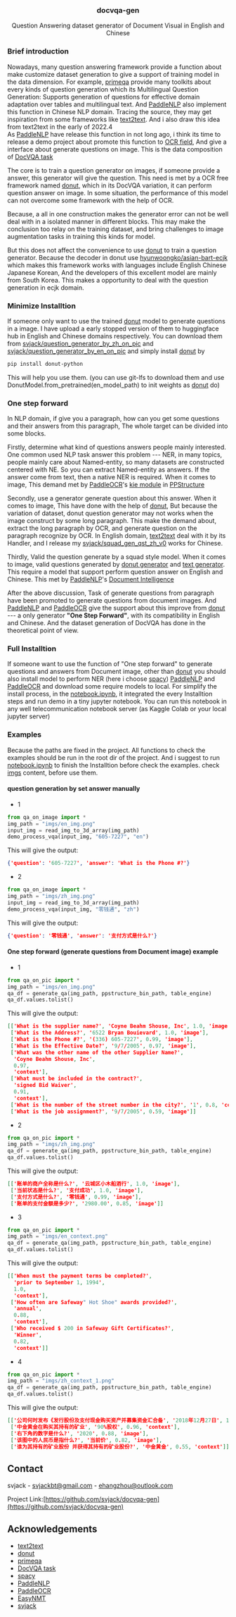 <!-- PROJECT LOGO -->
<br />
<p align="center">
  <h3 align="center">docvqa-gen</h3>

  <p align="center">
   		Question Answering dataset generator of Document Visual in English and Chinese
    <br />
  </p>
</p>

### Brief introduction
Nowadays, many question answering framework provide a function about make customize dataset generation to give a support of training model in the data dimension. For example, [primeqa](https://github.com/primeqa/primeqa) provide many toolkits about every kinds of question generation which its Multilingual Question Generation: Supports generation of questions for effective domain adaptation over tables and multilingual text. And [PaddleNLP](https://github.com/PaddlePaddle/PaddleNLP/tree/develop/examples/question_generation/unimo-text) also implement this function in Chinese NLP domain. Tracing the source, they may get inspiration from some frameworks like [text2text](https://github.com/artitw/text2text). And i also draw this idea from text2text in the early of 2022.4<br/>
As [PaddleNLP](https://github.com/PaddlePaddle/PaddleNLP/tree/develop/examples/question_generation/unimo-text) have release this function in not long ago, i think its time to release a demo project about promote this function to [OCR field](https://en.wikipedia.org/wiki/Optical_character_recognition), And give a interface about generate questions on image. This is the data composition of [DocVQA task](https://www.docvqa.org)

The core is to train a question generator on images, if someone provide a answer, this generator will give the question. This need is met by a OCR free framework named [donut](https://github.com/clovaai/donut), which in its DocVQA variation, it can perform question answer on image. In some situation, the performance of this model can not overcome some framework with the help of OCR.

Because, a all in one construction makes the generator error can not be well deal with in a isolated manner in different blocks. This may make the conclusion too relay on the training dataset, and bring challenges to image augmentation tasks in training this kinds for model.

But this does not affect the convenience to use [donut](https://github.com/clovaai/donut) to train a question generator. Because the decoder in donut use [hyunwoongko/asian-bart-ecjk](https://huggingface.co/hyunwoongko/asian-bart-ecjk) which makes this framework works with languages include English Chinese Japanese Korean, And the developers of this excellent model are mainly from South Korea. This makes a opportunity to deal with the question generation in ecjk domain.

### Minimize Installtion
If someone only want to use the trained [donut](https://github.com/clovaai/donut) model to generate questions in a image. I have upload a early stopped version of them to huggingface hub in English and Chinese domains respectively. You can download them from [svjack/question_generator_by_zh_on_pic](https://huggingface.co/svjack/question_generator_by_zh_on_pic) and [svjack/question_generator_by_en_on_pic](https://huggingface.co/svjack/question_generator_by_en_on_pic) and simply install  [donut](https://github.com/clovaai/donut) by
```bash
pip install donut-python
```
This will help you use them. (you can use git-lfs to download them and use DonutModel.from_pretrained(en_model_path) to init weights as [donut](https://github.com/clovaai/donut) do)

### One step forward
In NLP domain, if give you a paragraph, how can you get some questions and their answers from this paragraph, The whole target can be divided into some blocks.

Firstly, determine what kind of questions answers people mainly interested. One common used NLP task answer this problem --- NER, in many topics, people mainly care about Named-entity, so many datasets are constructed centered with NE. So you can extract Named-entity as answers. If the answer come from text, then a native NER is required.
When it comes to image, This demand met by [PaddleOCR](https://github.com/PaddlePaddle/PaddleOCR)'s [kie module](https://github.com/PaddlePaddle/PaddleOCR/tree/release/2.6/ppstructure/kie) in [PPStructure](https://github.com/PaddlePaddle/PaddleOCR/tree/release/2.6/ppstructure)

Secondly, use a generator generate question about this answer.
When it comes to image, This have done with the help of [donut](https://github.com/clovaai/donut), But because the variation of dataset, donut question generator may not works when the image construct by some long paragraph. This make the demand about, extract the long paragraph by OCR, and generate question on the paragraph recognize by OCR. In English domain, [text2text](https://github.com/artitw/text2text) deal with it by its Handler, and I release my [svjack/squad_gen_qst_zh_v0](https://huggingface.co/svjack/squad_gen_qst_zh_v0) works for Chinese.

Thirdly, Valid the question generate by a squad style model.
When it comes to image, valid questions generated by [donut generator](https://huggingface.co/svjack/question_generator_by_en_on_pic) and [text generator](https://github.com/artitw/text2text). This require a model that support perform question answer on English and Chinese. This met by [PaddleNLP](https://github.com/PaddlePaddle/PaddleNLP)'s [Document Intelligence](https://github.com/PaddlePaddle/PaddleNLP/tree/develop/model_zoo/ernie-layout)

After the above discussion, Task of generate questions from paragraph have been promoted to generate questions from document images. And [PaddleNLP](https://github.com/PaddlePaddle/PaddleNLP) and [PaddleOCR](https://github.com/PaddlePaddle/PaddleOCR) give the support about this improve from [donut](https://github.com/clovaai/donut) --- a only generator <b>"One Step Forward"</b>, with its compatibility in English and Chinese. And the dataset generation of DocVQA has done in the
theoretical point of view.

### Full Installtion
If someone want to use the function of "One step forward" to generate questions and answers from Document image, other than [donut](https://github.com/clovaai/donut) you should also install model to perform NER (here i choose [spacy](https://github.com/explosion/spaCy)) [PaddleNLP](https://github.com/PaddlePaddle/PaddleNLP) and [PaddleOCR](https://github.com/PaddlePaddle/PaddleOCR) and download some require models to local. For simplify the install process, in the [notebook.ipynb](notebook.ipynb), it integrated the every Installtion steps and run demo in a tiny jupyter notebook. You can run this notebook in any well telecommunication notebook server (as Kaggle Colab or your local jupyter server)

### Examples
Because the paths are fixed in the project. All functions to check the examples should be run in the root dir of the project.
And i suggest to run [notebook.ipynb](notebook.ipynb) to finish the Installtion before check the examples.
check [imgs](imgs) content, before use them.

#### question generation by set answer manually
* 1
```python
from qa_on_image import *
img_path = "imgs/en_img.png"
input_img = read_img_to_3d_array(img_path)
demo_process_vqa(input_img, "605-7227", "en")
```
This will give the output:
```json
{'question': '605-7227', 'answer': 'What is the Phone #?'}
```
* 2
```python
from qa_on_image import *
img_path = "imgs/zh_img.png"
input_img = read_img_to_3d_array(img_path)
demo_process_vqa(input_img, "零钱通", "zh")
```
This will give the output:
```json
{'question': '零钱通', 'answer': '支付方式是什么?'}
```

#### One step forward (generate questions from Document image) example
* 1
```python
from qa_on_pic import *
img_path = "imgs/en_img.png"
qa_df = generate_qa(img_path, ppstructure_bin_path, table_engine)
qa_df.values.tolist()
```
This will give the output:
```json
[['What is the supplier name?', 'Coyne Beahm Shouse, Inc', 1.0, 'image'],
 ['What is the Address?', '6522 Bryan Bouievard', 1.0, 'image'],
 ['What is the Phone #?', '(336) 605-7227', 0.99, 'image'],
 ['What is the Effective Date?', '9/7/2005', 0.97, 'image'],
 ['What was the other name of the other Supplier Name?',
  'Coyne Beahm Shouse, Inc',
  0.97,
  'context'],
 ['What must be included in the contract?',
  'signed Bid Waiver',
  0.91,
  'context'],
 ['What is the number of the street number in the city?', '1', 0.8, 'context'],
 ['What is the job assignment?', '9/7/2005', 0.59, 'image']]
```

* 2
```python
from qa_on_pic import *
img_path = "imgs/zh_img.png"
qa_df = generate_qa(img_path, ppstructure_bin_path, table_engine)
qa_df.values.tolist()
```
This will give the output:
```json
[['账单的商户全称是什么?', '云城区小木船酒行', 1.0, 'image'],
 ['当前状态是什么?', '支付成功', 1.0, 'image'],
 ['支付方式是什么?', '零钱通', 0.99, 'image'],
 ['账单的支付金额是多少?', '2980.00', 0.85, 'image']]
```

* 3
```python
from qa_on_pic import *
img_path = "imgs/en_context.png"
qa_df = generate_qa(img_path, ppstructure_bin_path, table_engine)
qa_df.values.tolist()
```
This will give the output:
```json
[['When must the payment terms be completed?',
  'prior to September 1, 1994',
  1.0,
  'context'],
 ['How often are Safeway" Hot Shoe" awards provided?',
  'annual',
  0.88,
  'context'],
 ['Who received $ 200 in Safeway Gift Certificates?',
  'Winner',
  0.82,
  'context']]
```

* 4
```python
from qa_on_pic import *
img_path = "imgs/zh_context_1.png"
qa_df = generate_qa(img_path, ppstructure_bin_path, table_engine)
qa_df.values.tolist()
```
This will give the output:
```json
[['公司何时发布《发行股份及支付现金购买资产并募集资金汇合备', '2018年12月27日', 1.0, 'context'],
 ['中金黄金在购买其持有的矿业', '90%股权', 0.96, 'context'],
 ['右下角的数字是什么?', '2020', 0.88, 'image'],
 ['该图中的人民币是指什么?', '当前价', 0.82, 'image'],
 ['谁为其持有的矿业股份 并获得其持有的矿业股份?', '中金黄金', 0.55, 'context']]
```

## Contact

<!--
Your Name - [@your_twitter](https://twitter.com/your_username) - email@example.com
-->
svjack - svjackbt@gmail.com - ehangzhou@outlook.com

<!--
Project Link: [https://github.com/your_username/repo_name](https://github.com/your_username/repo_name)
-->
Project Link:[https://github.com/svjack/docvqa-gen](https://github.com/svjack/docvqa-gen)


<!-- ACKNOWLEDGEMENTS -->
## Acknowledgements
<!--
* [GitHub Emoji Cheat Sheet](https://www.webpagefx.com/tools/emoji-cheat-sheet)
* [Img Shields](https://shields.io)
* [Choose an Open Source License](https://choosealicense.com)
* [GitHub Pages](https://pages.github.com)
* [Animate.css](https://daneden.github.io/animate.css)
* [Loaders.css](https://connoratherton.com/loaders)
* [Slick Carousel](https://kenwheeler.github.io/slick)
* [Smooth Scroll](https://github.com/cferdinandi/smooth-scroll)
* [Sticky Kit](http://leafo.net/sticky-kit)
* [JVectorMap](http://jvectormap.com)
* [Font Awesome](https://fontawesome.com)

* [Stable Diffusion](https://stability.ai/blog/stable-diffusion-public-release)
* [diffusers](https://github.com/huggingface/diffusers)
* [diffusiondb](https://github.com/poloclub/diffusiondb)
* [Taiyi-Stable-Diffusion-1B-Chinese-v0.1](IDEA-CCNL/Taiyi-Stable-Diffusion-1B-Chinese-v0.1)
* [prompt-extend](https://github.com/daspartho/prompt-extend)
* [EasyNMT](https://github.com/UKPLab/EasyNMT)
* [Stable-Diffusion-Pokemon](https://github.com/svjack/Stable-Diffusion-Pokemon)
* [svjack](https://huggingface.co/svjack)
-->
* [text2text](https://github.com/artitw/text2text)
* [donut](https://github.com/clovaai/donut)
* [primeqa](https://github.com/primeqa/primeqa)
* [DocVQA task](https://www.docvqa.org)
* [spacy](https://github.com/explosion/spaCy)
* [PaddleNLP](https://github.com/PaddlePaddle/PaddleNLP)  
* [PaddleOCR](https://github.com/PaddlePaddle/PaddleOCR)
* [EasyNMT](https://github.com/UKPLab/EasyNMT)
* [svjack](https://huggingface.co/svjack)

